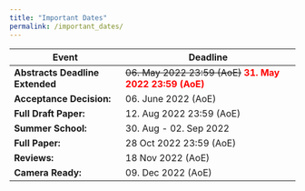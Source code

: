 ```yaml
---
title: "Important Dates"
permalink: /important_dates/
---
```


| Event | Deadline |
| -- | -- |
| **Abstracts Deadline Extended** | ~~06. May 2022 23:59 (AoE)~~  <span style="color: red">**31. May 2022 23:59 (AoE)**</span>|
| **Acceptance Decision:** | 06. June 2022 (AoE) |
| **Full Draft Paper:** | 12. Aug 2022 23:59 (AoE) |
| **Summer School:** | 30. Aug - 02. Sep 2022 |
| **Full Paper:** | 28 Oct 2022 23:59 (AoE) |
| **Reviews:** | 18 Nov 2022 (AoE) |
| **Camera Ready:** | 09. Dec 2022 (AoE) |
